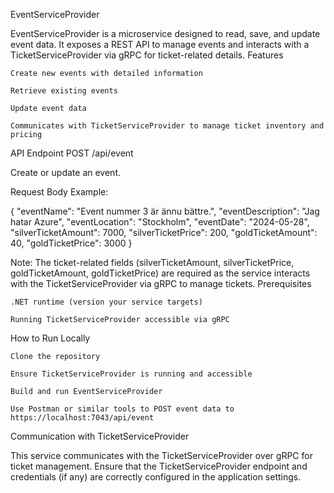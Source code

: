 EventServiceProvider

EventServiceProvider is a microservice designed to read, save, and update event data. It exposes a REST API to manage events and interacts with a TicketServiceProvider via gRPC for ticket-related details.
Features

    Create new events with detailed information

    Retrieve existing events

    Update event data

    Communicates with TicketServiceProvider to manage ticket inventory and pricing

API Endpoint
POST /api/event

Create or update an event.

Request Body Example:

{
  "eventName": "Event nummer 3 är ännu bättre.",
  "eventDescription": "Jag hatar Azure",
  "eventLocation": "Stockholm",
  "eventDate": "2024-05-28",
  "silverTicketAmount": 7000,
  "silverTicketPrice": 200,
  "goldTicketAmount": 40,
  "goldTicketPrice": 3000
}

Note:
The ticket-related fields (silverTicketAmount, silverTicketPrice, goldTicketAmount, goldTicketPrice) are required as the service interacts with the TicketServiceProvider via gRPC to manage tickets.
Prerequisites

    .NET runtime (version your service targets)

    Running TicketServiceProvider accessible via gRPC

How to Run Locally

    Clone the repository

    Ensure TicketServiceProvider is running and accessible

    Build and run EventServiceProvider

    Use Postman or similar tools to POST event data to https://localhost:7043/api/event

Communication with TicketServiceProvider

This service communicates with the TicketServiceProvider over gRPC for ticket management. Ensure that the TicketServiceProvider endpoint and credentials (if any) are correctly configured in the application settings.
